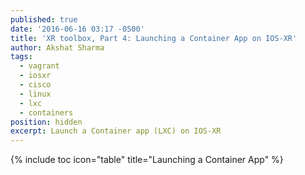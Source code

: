 ```yaml
---
published: true
date: '2016-06-16 03:17 -0500'
title: 'XR toolbox, Part 4: Launching a Container App on IOS-XR'
author: Akshat Sharma
tags:
  - vagrant
  - iosxr
  - cisco
  - linux
  - lxc
  - containers
position: hidden
excerpt: Launch a Container app (LXC) on IOS-XR
---
```


{% include toc icon="table" title="Launching a Container App" %}